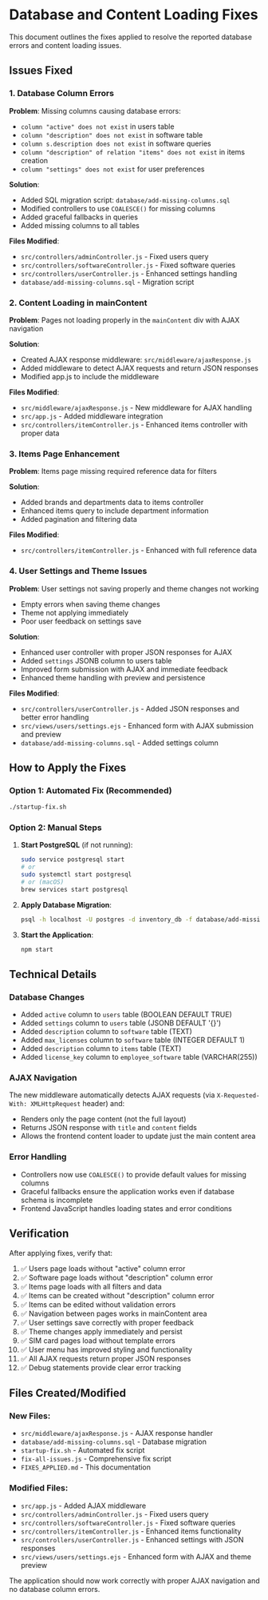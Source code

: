 # Database and Content Loading Fixes

This document outlines the fixes applied to resolve the reported database errors and content loading issues.

## Issues Fixed

### 1. Database Column Errors

**Problem**: Missing columns causing database errors:
- `column "active" does not exist` in users table
- `column "description" does not exist` in software table  
- `column s.description does not exist` in software queries
- `column "description" of relation "items" does not exist` in items creation
- `column "settings" does not exist` for user preferences

**Solution**: 
- Added SQL migration script: `database/add-missing-columns.sql`
- Modified controllers to use `COALESCE()` for missing columns
- Added graceful fallbacks in queries
- Added missing columns to all tables

**Files Modified**:
- `src/controllers/adminController.js` - Fixed users query
- `src/controllers/softwareController.js` - Fixed software queries
- `src/controllers/userController.js` - Enhanced settings handling
- `database/add-missing-columns.sql` - Migration script

### 2. Content Loading in mainContent

**Problem**: Pages not loading properly in the `mainContent` div with AJAX navigation

**Solution**:
- Created AJAX response middleware: `src/middleware/ajaxResponse.js`
- Added middleware to detect AJAX requests and return JSON responses
- Modified app.js to include the middleware

**Files Modified**:
- `src/middleware/ajaxResponse.js` - New middleware for AJAX handling
- `src/app.js` - Added middleware integration
- `src/controllers/itemController.js` - Enhanced items controller with proper data

### 3. Items Page Enhancement

**Problem**: Items page missing required reference data for filters

**Solution**:
- Added brands and departments data to items controller
- Enhanced items query to include department information
- Added pagination and filtering data

**Files Modified**:
- `src/controllers/itemController.js` - Enhanced with full reference data

### 4. User Settings and Theme Issues

**Problem**: User settings not saving properly and theme changes not working
- Empty errors when saving theme changes
- Theme not applying immediately
- Poor user feedback on settings save

**Solution**:
- Enhanced user controller with proper JSON responses for AJAX
- Added `settings` JSONB column to users table
- Improved form submission with AJAX and immediate feedback
- Enhanced theme handling with preview and persistence

**Files Modified**:
- `src/controllers/userController.js` - Added JSON responses and better error handling
- `src/views/users/settings.ejs` - Enhanced form with AJAX submission and preview
- `database/add-missing-columns.sql` - Added settings column

## How to Apply the Fixes

### Option 1: Automated Fix (Recommended)
```bash
./startup-fix.sh
```

### Option 2: Manual Steps

1. **Start PostgreSQL** (if not running):
   ```bash
   sudo service postgresql start
   # or
   sudo systemctl start postgresql  
   # or (macOS)
   brew services start postgresql
   ```

2. **Apply Database Migration**:
   ```bash
   psql -h localhost -U postgres -d inventory_db -f database/add-missing-columns.sql
   ```

3. **Start the Application**:
   ```bash
   npm start
   ```

## Technical Details

### Database Changes
- Added `active` column to `users` table (BOOLEAN DEFAULT TRUE)
- Added `settings` column to `users` table (JSONB DEFAULT '{}')
- Added `description` column to `software` table (TEXT)
- Added `max_licenses` column to `software` table (INTEGER DEFAULT 1)
- Added `description` column to `items` table (TEXT)
- Added `license_key` column to `employee_software` table (VARCHAR(255))

### AJAX Navigation
The new middleware automatically detects AJAX requests (via `X-Requested-With: XMLHttpRequest` header) and:
- Renders only the page content (not the full layout)
- Returns JSON response with `title` and `content` fields
- Allows the frontend content loader to update just the main content area

### Error Handling
- Controllers now use `COALESCE()` to provide default values for missing columns
- Graceful fallbacks ensure the application works even if database schema is incomplete
- Frontend JavaScript handles loading states and error conditions

## Verification

After applying fixes, verify that:
1. ✅ Users page loads without "active" column error
2. ✅ Software page loads without "description" column error  
3. ✅ Items page loads with all filters and data
4. ✅ Items can be created without "description" column error
5. ✅ Items can be edited without validation errors
6. ✅ Navigation between pages works in mainContent area
7. ✅ User settings save correctly with proper feedback
8. ✅ Theme changes apply immediately and persist
9. ✅ SIM card pages load without template errors
10. ✅ User menu has improved styling and functionality
11. ✅ All AJAX requests return proper JSON responses
12. ✅ Debug statements provide clear error tracking

## Files Created/Modified

### New Files:
- `src/middleware/ajaxResponse.js` - AJAX response handler
- `database/add-missing-columns.sql` - Database migration
- `startup-fix.sh` - Automated fix script
- `fix-all-issues.js` - Comprehensive fix script
- `FIXES_APPLIED.md` - This documentation

### Modified Files:
- `src/app.js` - Added AJAX middleware
- `src/controllers/adminController.js` - Fixed users query
- `src/controllers/softwareController.js` - Fixed software queries  
- `src/controllers/itemController.js` - Enhanced items functionality
- `src/controllers/userController.js` - Enhanced settings with JSON responses
- `src/views/users/settings.ejs` - Enhanced form with AJAX and theme preview

The application should now work correctly with proper AJAX navigation and no database column errors.